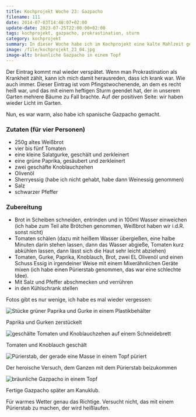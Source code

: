 ```yaml
---
title: Kochprojekt Woche 23: Gazpacho
filename: 111
date: 2014-07-03T14:48:07+02:00
update-date: 2023-07-25T22:00:00+02:00
tags: kochprojekt, gazpacho, prokrastination, sturm
category: kochprojekt
summary: In dieser Woche habe ich im Kochprojekt eine kalte Mahlzeit gemacht, weil es heiß war: Gazpacho
image: /file/kochprojekt_23_04.jpg
image-alt: bräunliche Gazpacho in einem Topf
---
```


Der Eintrag kommt mal wieder verspätet. Wenn man Prokrastination als Krankheit zählt, kann ich mich damit herausreden, dass ich krank war. Wie auch immer. Dieser Eintrag ist vom Pfingstwochenende, an dem es recht heiß war, und das mit einem heftigen Sturm geendet hat, der in unserem Garten mehrere Bäume zu Fall brachte. Auf der positiven Seite: wir haben wieder Licht im Garten.

Nun, es war warm, also habe ich spanische Gazpacho gemacht.

### Zutaten (für vier Personen)

- 250g altes Weißbrot
- vier bis fünf Tomaten
- eine kleine Salatgurke, geschält und zerkleinert
- eine grüne Paprika, gesäubert und zerkleinert
- zwei geschäfte Knoblauchzehen
- Olivenöl
- Sherryessig (habe ich nicht gehabt, habe dann Weinessig genommen)
- Salz
- schwarzer Pfeffer

### Zubereitung

- Brot in Scheiben schneiden, entrinden und in 100ml Wasser einweichen (ich habe zum Teil alte Brötchen genommen, Weißbrot haben wir i.d.R. sonst nicht)
- Tomaten schälen (dazu mit heißem Wasser übergießen, eine halbe Minuten darin stehen lassen, dann das Wasser abgieße, Tomaten kurz abkühlen lassen, dann lässt sich die Haut sehr leicht abziehen)
- Tomaten, Gurke, Paprika, Knoblauch, Brot, zwei EL Olivenöl und einen Schuss Essig in irgendeiner Weise mit einem Mixerähnlichen Geräte mixen (ich habe einen Pürierstab genommen, das war eine schlechte Idee).
- Mit Salz und Pfeffer abschmecken und verrühren
- in den Kühlschrank stellen

Fotos gibt es nur wenige, ich habe es mal wieder vergessen:

![Stücke grüner Paprika und Gurke in einem Plastikbehälter](/file/kochprojekt_23_01.jpg)

Paprika und Gurken zerstückelt

![geschälte Tomaten und Knoblauchzehen auf einem Schneidebrett](/file/kochprojekt_23_02.jpg)

Tomaten und Knoblauch geschält

![Pürierstab, der gerade eine Masse in einem Topf püriert](/file/kochprojekt_23_03.jpg)

Der heroische Versuch, dem Ganzen mit dem Pürierstab beizukommen

![bräunliche Gazpacho in einem Topf](/file/kochprojekt_23_04.jpg)

Fertige Gazpacho später am Kanuklub.

Für warmes Wetter genau das Richtige. Versucht nicht, das mit einem Pürierstab zu machen, der wird heißlaufen.
